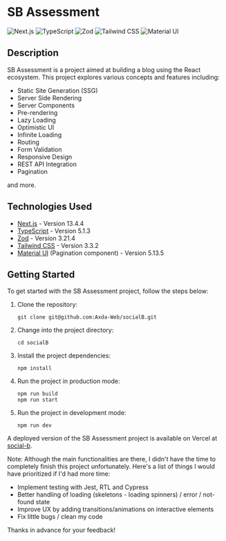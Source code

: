 # SB Assessment

![Next.js](https://img.shields.io/badge/Next.js-13.4.4-blue)
![TypeScript](https://img.shields.io/badge/TypeScript-5.1.3-blue)
![Zod](https://img.shields.io/badge/Zod-3.21.4-blue)
![Tailwind CSS](https://img.shields.io/badge/Tailwind%20CSS-3.3.2-blue)
![Material UI](https://img.shields.io/badge/Material%20UI-5.13.5-blue)

## Description

SB Assessment is a project aimed at building a blog using the React ecosystem. This project explores various concepts and features including:

- Static Site Generation (SSG)
- Server Side Rendering
- Server Components
- Pre-rendering
- Lazy Loading
- Optimistic UI
- Infinite Loading
- Routing
- Form Validation
- Responsive Design
- REST API Integration
- Pagination

and more.

## Technologies Used

- [Next.js](https://nextjs.org) - Version 13.4.4
- [TypeScript](https://www.typescriptlang.org) - Version 5.1.3
- [Zod](https://github.com/colinhacks/zod) - Version 3.21.4
- [Tailwind CSS](https://tailwindcss.com) - Version 3.3.2
- [Material UI](https://mui.com) (Pagination component) - Version 5.13.5

## Getting Started

To get started with the SB Assessment project, follow the steps below:

1. Clone the repository:

   ```shell
   git clone git@github.com:Axda-Web/socialB.git
   ```

2. Change into the project directory:

   ```shell
   cd socialB
   ```

3. Install the project dependencies:

   ```shell
   npm install
   ```

4. Run the project in production mode:

   ```shell
   npm run build
   npm run start
   ```

5. Run the project in development mode:

   ```shell
   npm run dev
   ```

A deployed version of the SB Assessment project is available on Vercel at [social-b](https://social-b.vercel.app/).

Note: Although the main functionalities are there, I didn't have the time to completely finish this project unfortunately. Here's a list of things I would have prioritized if I'd had more time:

- Implement testing with Jest, RTL and Cypress
- Better handling of loading (skeletons - loading spinners) / error / not-found state
- Improve UX by adding transitions/animations on interactive elements
- Fix little bugs / clean my code

Thanks in advance for your feedback!
